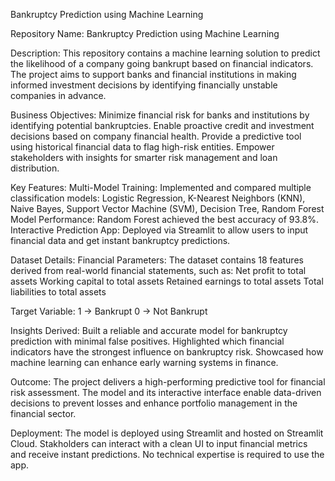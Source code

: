 Bankruptcy Prediction using Machine Learning

Repository Name: Bankruptcy Prediction using Machine Learning

Description:
This repository contains a machine learning solution to predict the likelihood of a company going bankrupt based on financial indicators. The project aims to support banks and financial institutions in making informed investment decisions by identifying financially unstable companies in advance.

Business Objectives:
Minimize financial risk for banks and institutions by identifying potential bankruptcies.
Enable proactive credit and investment decisions based on company financial health.
Provide a predictive tool using historical financial data to flag high-risk entities.
Empower stakeholders with insights for smarter risk management and loan distribution.

Key Features:
Multi-Model Training: Implemented and compared multiple classification models:
Logistic Regression,
K-Nearest Neighbors (KNN),
Naive Bayes,
Support Vector Machine (SVM),
Decision Tree,
Random Forest
Model Performance:
Random Forest achieved the best accuracy of 93.8%.
Interactive Prediction App: Deployed via Streamlit to allow users to input financial data and get instant bankruptcy predictions.

Dataset Details:
Financial Parameters:
The dataset contains 18 features derived from real-world financial statements, such as:
Net profit to total assets
Working capital to total assets
Retained earnings to total assets
Total liabilities to total assets

Target Variable:
1 → Bankrupt
0 → Not Bankrupt

Insights Derived:
Built a reliable and accurate model for bankruptcy prediction with minimal false positives.
Highlighted which financial indicators have the strongest influence on bankruptcy risk.
Showcased how machine learning can enhance early warning systems in finance.

Outcome:
The project delivers a high-performing predictive tool for financial risk assessment.
The model and its interactive interface enable data-driven decisions to prevent losses and enhance portfolio management in the financial sector.

Deployment:
The model is deployed using Streamlit and hosted on Streamlit Cloud.
Stakholders can interact with a clean UI to input financial metrics and receive instant predictions.
No technical expertise is required to use the app.
